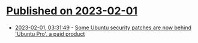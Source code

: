 # [Published on 2023-02-01](index.md)

* [2023-02-01, 03:31:49](https://news.ycombinator.com/item?id=34605980) - [Some Ubuntu security patches are now behind 'Ubuntu Pro', a paid product](https://cloudisland.nz/@drV/109786183082845131)
